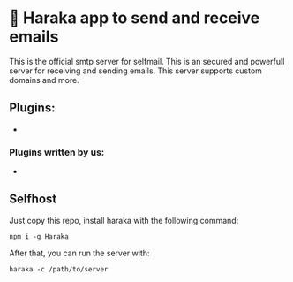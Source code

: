 # 📨 Haraka app to send and receive emails
This is the official smtp server for selfmail. This is an secured and powerfull server for receiving and sending emails. This server supports custom domains and more.

## Plugins:
- 

### Plugins written by us:
- 

## Selfhost
Just copy this repo, install haraka with the following command:
```
npm i -g Haraka
```
After that, you can run the server with:
```
haraka -c /path/to/server
```